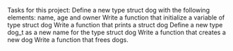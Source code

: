 Tasks for this project:
Define a new type struct dog with the following elements: name, age and owner
Write a function that initialize a variable of type struct dog
Write a function that prints a struct dog
Define a new type dog_t as a new name for the type struct dog
Write a function that creates a new dog
Write a function that frees dogs.

